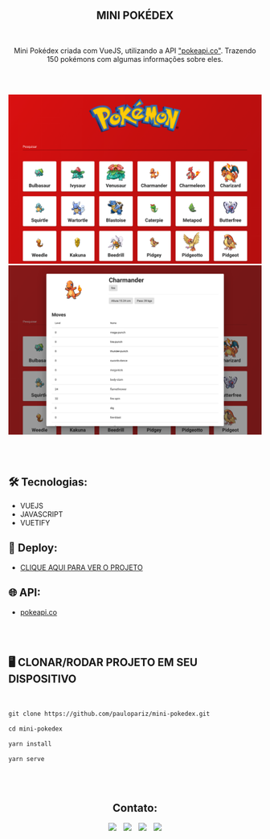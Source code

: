 <h2 align="center">MINI POKÉDEX</h2>

<br>

<p align="center">Mini Pokédex criada com VueJS, utilizando a API <a href="https://pokeapi.co/">"pokeapi.co"</a>. Trazendo 150 pokémons com algumas informações sobre eles.</p>

<br><br>

<img src="./src/assets/.github/preview1.png">
<img src="./src/assets/.github/preview2.png">

<br><br>

## 🛠️ Tecnologias:
- VUEJS
- JAVASCRIPT
- VUETIFY

## 📍 Deploy:
- <a href="https://mini-pokedex-two.vercel.app/">CLIQUE AQUI PARA VER O PROJETO</a>

## 🌐 API:
- <a href="https://pokeapi.co/">pokeapi.co</a>

<br><br>


## 🖥️  CLONAR/RODAR PROJETO EM SEU DISPOSITIVO

<br>

```
git clone https://github.com/paulopariz/mini-pokedex.git
```

```
cd mini-pokedex
```

```
yarn install
```

```
yarn serve
```

<br><br>


<h2 align="center">Contato:</h2>
<div align="center">

 <a href= "https://api.whatsapp.com/send?phone=5544999575376"><img src="https://img.icons8.com/material-outlined/24/7950F2/whatsapp--v1.png"/></a> <a href="https://www.instagram.com/parizpaulo_/" style="margin-left:10px"><img src="https://img.icons8.com/material-outlined/24/7950F2/instagram-new--v1.png"/></a> <a href="paulopariz01@gmail.com" style="margin-left:10px"><img src="https://img.icons8.com/material-rounded/24/7950F2/filled-message.png"/></a> <a href="https://www.linkedin.com/in/paulopariz/" style="margin-left:10px"><img src="https://img.icons8.com/material-sharp/24/7950F2/linkedin--v1.png"/></a>

 </div>
